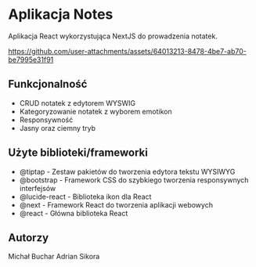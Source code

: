 # Aplikacja Notes

Aplikacja React wykorzystująca NextJS do prowadzenia notatek.

https://github.com/user-attachments/assets/64013213-8478-4be7-ab70-be7995e31f91

## Funkcjonalność

* CRUD notatek z edytorem WYSWIG
* Kategoryzowanie notatek z wyborem emotikon
* Responsywność
* Jasny oraz ciemny tryb

## Użyte biblioteki/frameworki

* @tiptap - Zestaw pakietów do tworzenia edytora tekstu WYSIWYG
* @bootstrap - Framework CSS do szybkiego tworzenia responsywnych interfejsów
* @lucide-react - Biblioteka ikon dla React
* @next - Framework React do tworzenia aplikacji webowych
* @react - Główna biblioteka React

## Autorzy
Michał Buchar
Adrian Sikora
